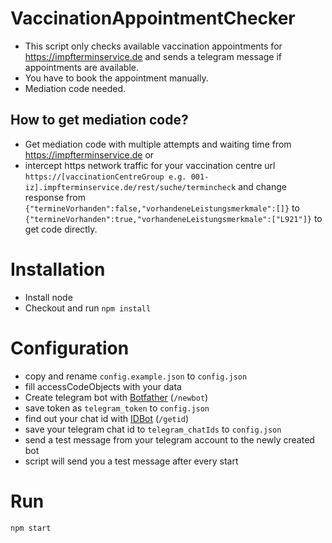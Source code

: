 # VaccinationAppointmentChecker

- This script only checks available vaccination appointments for https://impfterminservice.de and sends a telegram message if appointments are available. 
- You have to book the appointment manually.
- Mediation code needed.

## How to get mediation code?
- Get mediation code with multiple attempts and waiting time from https://impfterminservice.de or 
- intercept https network traffic for your vaccination centre url
`https://[vaccinationCentreGroup e.g. 001-iz].impfterminservice.de/rest/suche/termincheck` and change response from `{"termineVorhanden":false,"vorhandeneLeistungsmerkmale":[]}` to `{"termineVorhanden":true,"vorhandeneLeistungsmerkmale":["L921"]}` to get code directly.

# Installation 
- Install node
- Checkout and run `npm install`

# Configuration
- copy and rename `config.example.json` to `config.json`
- fill accessCodeObjects with your data
- Create telegram bot with [Botfather](https://t.me/botfather) (`/newbot`) 
- save token as `telegram_token` to `config.json`
- find out your chat id with [IDBot](https://telegram.me/myidbot) (`/getid`)
- save your telegram chat id to `telegram_chatIds` to `config.json`
- send a test message from your telegram account to the newly created bot
- script will send you a test message after every start

# Run
`npm start`
